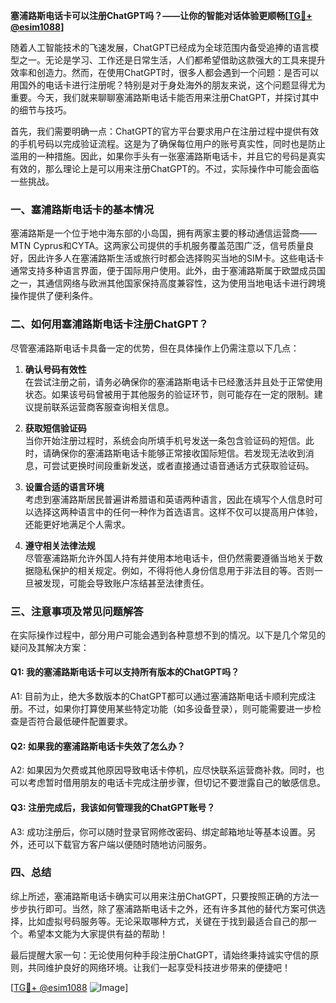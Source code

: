 **塞浦路斯电话卡可以注册ChatGPT吗？——让你的智能对话体验更顺畅[[TG💪+ @esim1088](https://t.me/s/esim1088)]**

随着人工智能技术的飞速发展，ChatGPT已经成为全球范围内备受追捧的语言模型之一。无论是学习、工作还是日常生活，人们都希望借助这款强大的工具来提升效率和创造力。然而，在使用ChatGPT时，很多人都会遇到一个问题：是否可以用国外的电话卡进行注册呢？特别是对于身处海外的朋友来说，这个问题显得尤为重要。今天，我们就来聊聊塞浦路斯电话卡能否用来注册ChatGPT，并探讨其中的细节与技巧。

首先，我们需要明确一点：ChatGPT的官方平台要求用户在注册过程中提供有效的手机号码以完成验证流程。这是为了确保每位用户的账号真实性，同时也是防止滥用的一种措施。因此，如果你手头有一张塞浦路斯电话卡，并且它的号码是真实有效的，那么理论上是可以用来注册ChatGPT的。不过，实际操作中可能会面临一些挑战。

### 一、塞浦路斯电话卡的基本情况

塞浦路斯是一个位于地中海东部的小岛国，拥有两家主要的移动通信运营商——MTN Cyprus和CYTA。这两家公司提供的手机服务覆盖范围广泛，信号质量良好，因此许多人在塞浦路斯生活或旅行时都会选择购买当地的SIM卡。这些电话卡通常支持多种语言界面，便于国际用户使用。此外，由于塞浦路斯属于欧盟成员国之一，其通信网络与欧洲其他国家保持高度兼容性，这为使用当地电话卡进行跨境操作提供了便利条件。

### 二、如何用塞浦路斯电话卡注册ChatGPT？

尽管塞浦路斯电话卡具备一定的优势，但在具体操作上仍需注意以下几点：

1. **确认号码有效性**  
   在尝试注册之前，请务必确保你的塞浦路斯电话卡已经激活并且处于正常使用状态。如果该号码曾被用于其他服务的验证环节，则可能存在一定的限制。建议提前联系运营商客服查询相关信息。

2. **获取短信验证码**  
   当你开始注册过程时，系统会向所填手机号发送一条包含验证码的短信。此时，请确保你的塞浦路斯电话卡能够正常接收国际短信。若发现无法收到消息，可尝试更换时间段重新发送，或者直接通过语音通话方式获取验证码。

3. **设置合适的语言环境**  
   考虑到塞浦路斯居民普遍讲希腊语和英语两种语言，因此在填写个人信息时可以选择这两种语言中的任何一种作为首选语言。这样不仅可以提高用户体验，还能更好地满足个人需求。

4. **遵守相关法律法规**  
   尽管塞浦路斯允许外国人持有并使用本地电话卡，但仍然需要遵循当地关于数据隐私保护的相关规定。例如，不得将他人身份信息用于非法目的等。否则一旦被发现，可能会导致账户冻结甚至法律责任。

### 三、注意事项及常见问题解答

在实际操作过程中，部分用户可能会遇到各种意想不到的情况。以下是几个常见的疑问及其解决方案：

#### Q1: 我的塞浦路斯电话卡可以支持所有版本的ChatGPT吗？
A1: 目前为止，绝大多数版本的ChatGPT都可以通过塞浦路斯电话卡顺利完成注册。不过，如果你打算使用某些特定功能（如多设备登录），则可能需要进一步检查是否符合最低硬件配置要求。

#### Q2: 如果我的塞浦路斯电话卡失效了怎么办？
A2: 如果因为欠费或其他原因导致电话卡停机，应尽快联系运营商补救。同时，也可以考虑暂时借用朋友的电话卡完成注册步骤，但切记不要泄露自己的敏感信息。

#### Q3: 注册完成后，我该如何管理我的ChatGPT账号？
A3: 成功注册后，你可以随时登录官网修改密码、绑定邮箱地址等基本设置。另外，还可以下载官方客户端以便随时随地访问服务。

### 四、总结

综上所述，塞浦路斯电话卡确实可以用来注册ChatGPT，只要按照正确的方法一步步执行即可。当然，除了塞浦路斯电话卡之外，还有许多其他的替代方案可供选择，比如虚拟号码服务等。无论采取哪种方式，关键在于找到最适合自己的那一个。希望本文能为大家提供有益的帮助！

最后提醒大家一句：无论使用何种手段注册ChatGPT，请始终秉持诚实守信的原则，共同维护良好的网络环境。让我们一起享受科技进步带来的便捷吧！

[[TG💪+ @esim1088](https://t.me/s/esim1088) ![Image](https://i.postimg.cc/4NQfJmqS/Snipaste-2025-05-13-00-14-12.png)]